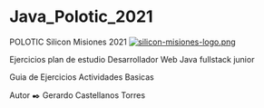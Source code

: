 # Java_Polotic_2021
POLOTIC Silicon Misiones 2021
[![silicon-misiones-logo.png](https://i.postimg.cc/DwZpT04N/silicon-misiones-logo.png)](https://postimg.cc/tYKNdX5d)



Ejercicios plan de estudio Desarrollador Web Java
fullstack junior


Guia de Ejercicios
Actividades Basicas

Autor ✒️
Gerardo Castellanos Torres
